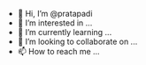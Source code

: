 - 👋 Hi, I’m @pratapadi
- 👀 I’m interested in ...
- 🌱 I’m currently learning ...
- 💞️ I’m looking to collaborate on ...
- 📫 How to reach me ...

<!---
pratapadi/pratapadi is a ✨ special ✨ repository because its `README.md` (this file) appears on your GitHub profile.
You can click the Preview link to take a look at your changes.
--->
